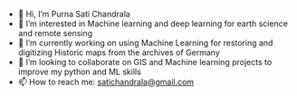 - 👋 Hi, I’m Purna Sati Chandrala
- 👀 I’m interested in Machine learning and deep learning for earth science and remote sensing
- 🌱 I’m currently working on using Machine Learning for restoring and digitizing Historic maps from the archives of Germany
- 💞️ I’m looking to collaborate on GIS and Machine learning projects to improve my python and ML skills
- 📫 How to reach me: satichandrala@gmail.com
